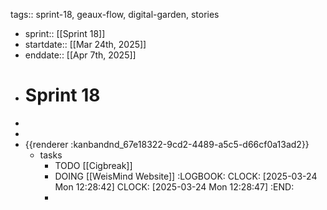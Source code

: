 tags:: sprint-18, geaux-flow, digital-garden, stories

- sprint:: [[Sprint 18]]
- startdate::   [[Mar 24th, 2025]]
- enddate::  [[Apr 7th, 2025]]
- # Sprint 18
-
-
- {{renderer :kanbandnd_67e18322-9cd2-4489-a5c5-d66cf0a13ad2}}
	- tasks
		- TODO [[Cigbreak]]
		- DOING [[WeisMind Website]]
		  :LOGBOOK:
		  CLOCK: [2025-03-24 Mon 12:28:42]
		  CLOCK: [2025-03-24 Mon 12:28:47]
		  :END:
		-